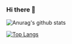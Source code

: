 ### Hi there 👋 

![Anurag's github stats](https://github-readme-stats.vercel.app/api?username=arnab2001&show_icons=true&theme=merko)

[![Top Langs](https://github-readme-stats.vercel.app/api/top-langs/?username=arnab2001&hide=ruby,objective-c,java,dart)](https://github.com/anuraghazra/github-readme-stats)
<!--
**arnab2001/arnab2001** is a ✨ _special_ ✨ repository because its `README.md` (this file) appears on your GitHub profile.

Here are some ideas to get you started:

- 🔭 I’m currently working on ...
- 🌱 I’m currently learning ...
- 👯 I’m looking to collaborate on ...
- 🤔 I’m looking for help with ...
- 💬 Ask me about ...
- 📫 How to reach me: ...
- 😄 Pronouns: ...
- ⚡ Fun fact: ...
-->
